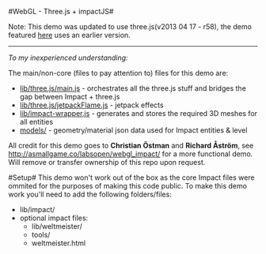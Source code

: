 #WebGL - Three.js + impactJS#

Note: This demo was updated to use three.js(v2013 04 17 - r58), the demo featured [here](http://asmallgame.com/labsopen/webgl_impact/) uses an earlier version.

***

*To my inexperienced understanding:*

The main/non-core (files to pay attention to) files for this demo are:

* [lib/three.js/main.js](lib/three.js/main.js) - orchestrates all the three.js stuff and bridges the gap between Impact + three.js
* [lib/three.js/jetpackFlame.js](lib/three.js/jetpackFlame.js) - jetpack effects
* [lib/impact-wrapper.js](lib/impact-wrapper.js) - generates and stores the required 3D meshes for all entities
* [models/](models/) - geometry/material json data used for Impact entities & level

All credit for this demo goes to **Christian Östman** and **Richard Åström**, see http://asmallgame.co/labsopen/webgl_impact/ for a more functional demo. Will remove or transfer ownership of this repo upon request.

#Setup#
This demo won't work out of the box as the core Impact files were ommited for the purposes of making this code public. To make this demo work you'll need to add the following folders/files:
* lib/impact/
* optional impact files:
  * lib/weltmeister/
  * tools/
  * weltmeister.html


